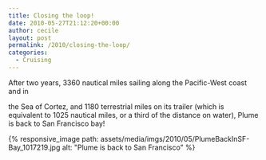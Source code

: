 ```yaml
---
title: Closing the loop!
date: 2010-05-27T21:12:20+00:00
author: cecile
layout: post
permalink: /2010/closing-the-loop/
categories:
  - Cruising
---
```

After two years, 3360 nautical miles sailing along the Pacific-West coast and in

the Sea of Cortez, and 1180 terrestrial miles on its trailer (which is
equivalent to 1025 nautical miles, or a third of the distance on water), Plume
is back to San Francisco bay!

{% responsive_image path: assets/media/imgs/2010/05/PlumeBackInSF-Bay_1017219.jpg alt: "Plume is back to San Francisco" %}
